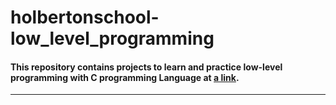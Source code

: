 # holbertonschool-low_level_programming 
#### This repository contains projects to learn and practice low-level programming with C programming Language at [a link](https://www.holbertonschool.com/).
------------------------------------------------------------------------------------------------------------------
